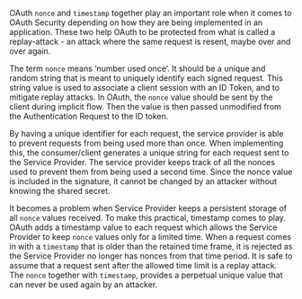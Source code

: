 
OAuth `nonce` and `timestamp` together play an important role when it comes to OAuth Security depending on how they are being implemented in an application. These two help OAuth to be protected from what is called a replay-attack - an attack where the same request is resent, maybe over and over again.

The term `nonce` means ‘number used once’. It should be a unique and random string that is meant to uniquely identify each signed request. This string value is used to associate a client session with an ID Token, and to mitigate replay attacks. In OAuth, the `nonce` value should be sent by the client during implicit flow. Then the value is then passed unmodified from the Authentication Request to the ID token.

By having a unique identifier for each request, the service provider is able to prevent requests from being used more than once. When implementing this, the consumer/client generates a unique string for each request sent to the Service Provider. The service provider keeps track of all the nonces used to prevent them from being used a second time. Since the nonce value is included in the signature, it cannot be changed by an attacker without knowing the shared secret.

It becomes a problem when Service Provider keeps a persistent storage of all `nonce` values received. To make this practical, timestamp comes to play. OAuth adds a timestamp value to each request which allows the Service Provider to keep `nonce` values only for a limited time. When a request comes in with a `timestamp` that is older than the retained time frame, it is rejected as the Service Provider no longer has nonces from that time period. It is safe to assume that a request sent after the allowed time limit is a replay attack. The `nonce` together with `timestamp`, provides a perpetual unique value that can never be used again by an attacker.
    
